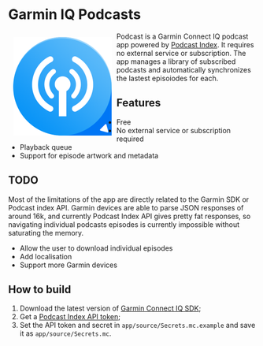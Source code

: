 # Garmin IQ Podcasts

<img src="graphics/icon.png" align="left"
width="200"
    hspace="10" vspace="10">
   
Podcast is a Garmin Connect IQ podcast app powered by [Podcast Index](https://podcastindex.org). It requires no external service or subscription. The app manages a library of subscribed podcasts and automatically synchronizes the lastest episoiodes for each.

## Features
- Free
- No external service or subscription required
- Playback queue
- Support for episode artwork and metadata

## TODO
Most of the limitations of the app are directly related to the Garmin SDK or Podcast index API. Garmin devices are able to parse JSON responses of around 16k, and currently Podcast Index API gives pretty fat responses, so navigating individual podcasts episodes is currently impossible without saturating the memory.

- Allow the user to download individual episodes
- Add localisation
- Support more Garmin devices

## How to build

1. Download the latest version of [Garmin Connect IQ SDK](https://developer.garmin.com/connect-iq/sdk/);
2. Get a [Podcast Index API token](https://api.podcastindex.org/);
3. Set the API token and secret in `app/source/Secrets.mc.example` and save it as `app/source/Secrets.mc`.
